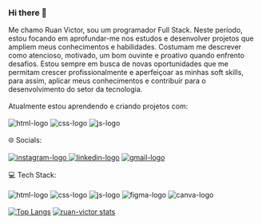 ### Hi there 📝
Me chamo Ruan Victor, sou um programador Full Stack. Neste período, estou focando em aprofundar-me nos estudos e desenvolver projetos que ampliem meus conhecimentos e habilidades. Costumam me descrever como atencioso, motivado, um bom ouvinte e proativo quando enfrento desafios. Estou sempre em busca de novas oportunidades que me permitam crescer profissionalmente e aperfeiçoar as minhas soft skills, para assim, aplicar meus conhecimentos e contribuir para o desenvolvimento do setor da tecnologia.
<br>
<br> 
Atualmente estou aprendendo e criando projetos com:
<br>
<br>
<img src ="https://img.shields.io/badge/HTML5-E34F26?style=for-the-badge&logo=html5&logoColor=white" alt ="html-logo"/>
<img src = "https://img.shields.io/badge/CSS3-1572B6?style=for-the-badge&logo=css3&logoColor=white" alt = "css-logo"/>
<img src ="https://img.shields.io/badge/JavaScript-F7DF1E?style=for-the-badge&logo=javascript&logoColor=black" alt = "js-logo"/>
<br>
<br>
🌐 Socials:
<br>
<br>
<a href="https://www.instagram.com/victor.gmx_/"><img src ="https://img.shields.io/badge/Instagram-E4405F?style=for-the-badge&logo=instagram&logoColor=white" alt  = "instagram-logo"/>
<a href="https://www.linkedin.com/in/ruan-victor21-"><img src = "https://img.shields.io/badge/LinkedIn-0077B5?style=for-the-badge&logo=linkedin&logoColor=white" alt = "linkedin-logo"/></a>
<a href="https://mail.google.com/mail/u/0/#inbox"><img src = "https://img.shields.io/badge/Gmail-D14836?style=for-the-badge&logo=gmail&logoColor=white" alt ="gmail-logo"/></a>
<br>
<br>
💻 Tech Stack:
<br>
<br>
<img src ="https://img.shields.io/badge/HTML5-E34F26?style=for-the-badge&logo=html5&logoColor=white" alt ="html-logo"/>
<img src = "https://img.shields.io/badge/CSS3-1572B6?style=for-the-badge&logo=css3&logoColor=white" alt = "css-logo"/>
<img src ="https://img.shields.io/badge/JavaScript-F7DF1E?style=for-the-badge&logo=javascript&logoColor=black" alt = "js-logo"/>
<img src ="https://img.shields.io/badge/Figma-F24E1E?style=for-the-badge&logo=figma&logoColor=white" alt = "figma-logo"/>
<img src ="https://img.shields.io/badge/Canva-%2300C4CC.svg?&style=for-the-badge&logo=Canva&logoColor=white" alt = "canva-logo"/>
<br>
<br>
[![Top Langs](https://github-readme-stats.vercel.app/api/top-langs/?username=ruan-victo)](https://github.com/anuraghazra/github-readme-stats)
[![ruan-victor stats](https://github-readme-stats.vercel.app/api?username=ruan-victo)](https://github.com/anuraghazra/github-readme-stats)

























